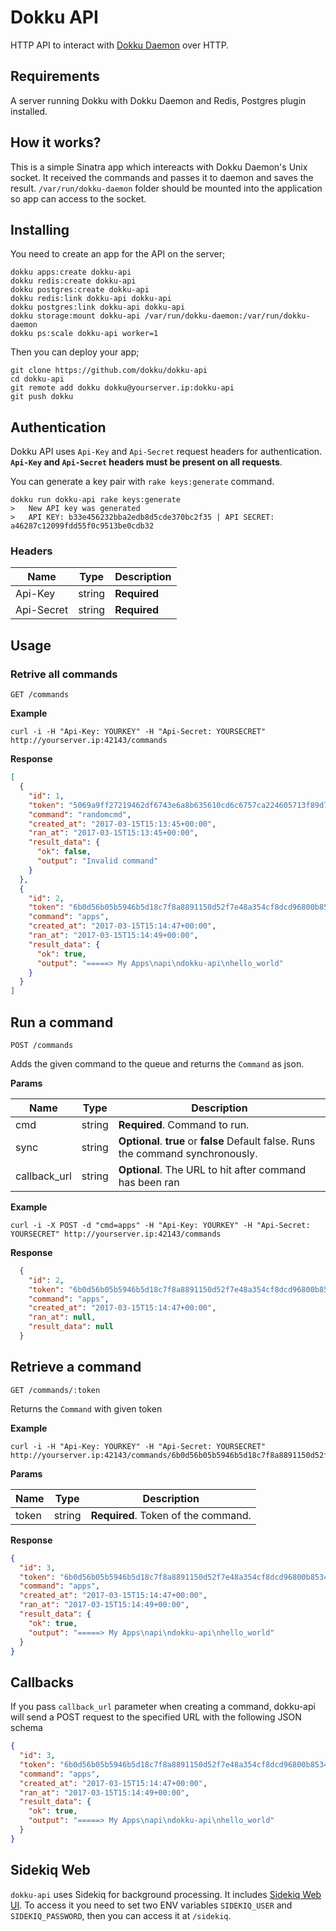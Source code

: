 # Dokku API

HTTP API to interact with  [Dokku Daemon](https://github.com/dokku/dokku-daemon) over HTTP.

## Requirements

A server running Dokku with Dokku Daemon and Redis, Postgres plugin installed.

## How it works?

This is a simple Sinatra app which intereacts with Dokku Daemon's Unix socket. It received the commands and passes it to daemon and saves the result. `/var/run/dokku-daemon` folder should be mounted into the application so app can access to the socket.

## Installing

You need to create an app for the API on the server;

    dokku apps:create dokku-api
    dokku redis:create dokku-api
    dokku postgres:create dokku-api
    dokku redis:link dokku-api dokku-api
    dokku postgres:link dokku-api dokku-api
    dokku storage:mount dokku-api /var/run/dokku-daemon:/var/run/dokku-daemon
    dokku ps:scale dokku-api worker=1 

Then you can deploy your app;

    git clone https://github.com/dokku/dokku-api
    cd dokku-api
    git remote add dokku dokku@yourserver.ip:dokku-api
    git push dokku


## Authentication

Dokku API uses `Api-Key` and `Api-Secret` request headers for authentication. **`Api-Key` and `Api-Secret` headers must be present on all requests**.

You can generate a key pair with `rake keys:generate` command.

    dokku run dokku-api rake keys:generate
    >   New API key was generated
    >   API KEY: b33e456232bba2edb8d5cde370bc2f35 | API SECRET: a46287c12099fdd55f0c9513be0cdb32


### Headers

| Name    | Type   | Description                                  |
| ------- | ------ | -------------------------------------------- |
| Api-Key    | string | **Required**                              |
| Api-Secret    | string | **Required**                              |

## Usage

### Retrive all commands

`GET /commands`

**Example**

    curl -i -H "Api-Key: YOURKEY" -H "Api-Secret: YOURSECRET" http://yourserver.ip:42143/commands

**Response**

```json
[
  {
    "id": 1,
    "token": "5069a9ff27219462df6743e6a8b635610cd6c6757ca224605713f89d7e3375be",
    "command": "randomcmd",
    "created_at": "2017-03-15T15:13:45+00:00",
    "ran_at": "2017-03-15T15:13:45+00:00",
    "result_data": {
      "ok": false,
      "output": "Invalid command"
    }
  },
  {
    "id": 2,
    "token": "6b0d56b05b5946b5d18c7f8a8891150d52f7e48a354cf8dcd96800b85340dcb3",
    "command": "apps",
    "created_at": "2017-03-15T15:14:47+00:00",
    "ran_at": "2017-03-15T15:14:49+00:00",
    "result_data": {
      "ok": true,
      "output": "=====> My Apps\napi\ndokku-api\nhello_world"
    }
  }
]
```

## Run a command

`POST /commands`

Adds the given command to the queue and returns the `Command` as json.

**Params**

| Name    | Type   | Description                                  |
| ------- | ------ | -------------------------------------------- |
| cmd    | string | **Required**. Command to run.       |
| sync    | string | **Optional**. **true** or **false** Default false. Runs the command synchronously.    |
| callback_url    | string | **Optional**. The URL to hit after command has been ran   |


**Example**

    curl -i -X POST -d "cmd=apps" -H "Api-Key: YOURKEY" -H "Api-Secret: YOURSECRET" http://yourserver.ip:42143/commands

**Response**

```json
  {
    "id": 2,
    "token": "6b0d56b05b5946b5d18c7f8a8891150d52f7e48a354cf8dcd96800b85340dcb3",
    "command": "apps",
    "created_at": "2017-03-15T15:14:47+00:00",
    "ran_at": null,
    "result_data": null
  }
```


## Retrieve a command

`GET /commands/:token`

Returns the `Command` with given token

**Example**

    curl -i -H "Api-Key: YOURKEY" -H "Api-Secret: YOURSECRET" http://yourserver.ip:42143/commands/6b0d56b05b5946b5d18c7f8a8891150d52f7e48a354cf8dcd96800b85340dcb3

**Params**

| Name    | Type   | Description                                  |
| ------- | ------ | -------------------------------------------- |
| token    | string | **Required**. Token of the command.       |

**Response**

```json
{
  "id": 3,
  "token": "6b0d56b05b5946b5d18c7f8a8891150d52f7e48a354cf8dcd96800b85340dcb3",
  "command": "apps",
  "created_at": "2017-03-15T15:14:47+00:00",
  "ran_at": "2017-03-15T15:14:49+00:00",
  "result_data": {
    "ok": true,
    "output": "=====> My Apps\napi\ndokku-api\nhello_world"
  }
}
```


## Callbacks

If you pass `callback_url` parameter when creating a command, dokku-api will send a POST request to the specified URL with the following JSON schema

```json
{
  "id": 3,
  "token": "6b0d56b05b5946b5d18c7f8a8891150d52f7e48a354cf8dcd96800b85340dcb3",
  "command": "apps",
  "created_at": "2017-03-15T15:14:47+00:00",
  "ran_at": "2017-03-15T15:14:49+00:00",
  "result_data": {
    "ok": true,
    "output": "=====> My Apps\napi\ndokku-api\nhello_world"
  }
}
```


## Sidekiq Web

`dokku-api` uses Sidekiq for background processing. It includes [Sidekiq Web UI](https://github.com/mperham/sidekiq/wiki/Monitoring). To access it you need to set two ENV variables `SIDEKIQ_USER` and `SIDEKIQ_PASSWORD`, then you can access it at `/sidekiq`.
